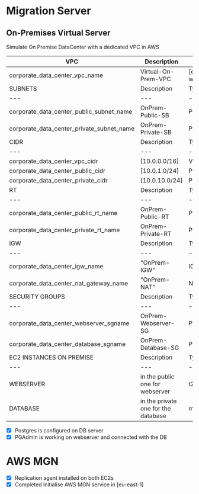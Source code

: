 # Migration Server

## On-Premises Virtual Server
Simulate On Premise DataCenter with a dedicated VPC in AWS

| VPC | Description | Type |
| --- | --- | --- |
| corporate_data_center_vpc_name | Virtual-On-Prem-VPC | [eu-west-1] |
| SUBNETS | Description | Type |
| --- | --- | --- |
| corporate_data_center_public_subnet_name | OnPrem-Public-SB | Public |
| corporate_data_center_private_subnet_name | OnPrem-Private-SB | Private |
| CIDR | Description | Type |
| --- | --- | --- |
| corporate_data_center_vpc_cidr | [10.0.0.0/16] | VPC |
| corporate_data_center_public_cidr | [10.0.1.0/24] | PUBLIC |
| corporate_data_center_private_cidr | [10.0.10.0/24] | PRIVATE |
| RT | Description | Type |
| --- | --- | --- |
| corporate_data_center_public_rt_name | OnPrem-Public-RT | PUBLIC |
| corporate_data_center_private_rt_name | OnPrem-Private-RT | PRIVATE |
| IGW | Description | Type |
| --- | --- | --- |
| corporate_data_center_igw_name | "OnPrem-IGW" | IGW |
| corporate_data_center_nat_gateway_name | "OnPrem-NAT" | NAT |
| SECURITY GROUPS | Description | Type |
| --- | --- | --- |
| corporate_data_center_webserver_sgname | OnPrem-Webserver-SG | PUBLIC |
| corporate_data_center_database_sgname | OnPrem-Database-SG | PRIVATE |
| EC2 INSTANCES ON PREMISE| Description | Type |
| --- | --- | --- |
| WEBSERVER | in the public one for webserver | t2.medium |  
| DATABASE | in the private one for the database |m5.large |

- [x] Postgres is configured on DB server
- [x] PGAdmin is working on webserver and connected with the DB
# AWS MGN
- [x] Replication agent installed on both EC2s
- [x] Completed Initialise AWS MGN service in [eu-east-1]